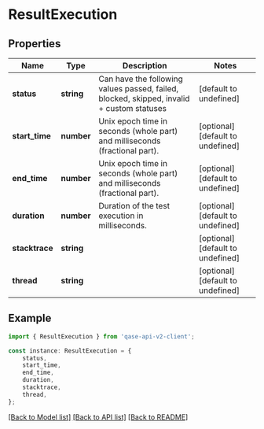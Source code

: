 # ResultExecution


## Properties

Name | Type | Description | Notes
------------ | ------------- | ------------- | -------------
**status** | **string** | Can have the following values passed, failed, blocked, skipped, invalid + custom statuses | [default to undefined]
**start_time** | **number** | Unix epoch time in seconds (whole part) and milliseconds (fractional part). | [optional] [default to undefined]
**end_time** | **number** | Unix epoch time in seconds (whole part) and milliseconds (fractional part). | [optional] [default to undefined]
**duration** | **number** | Duration of the test execution in milliseconds. | [optional] [default to undefined]
**stacktrace** | **string** |  | [optional] [default to undefined]
**thread** | **string** |  | [optional] [default to undefined]

## Example

```typescript
import { ResultExecution } from 'qase-api-v2-client';

const instance: ResultExecution = {
    status,
    start_time,
    end_time,
    duration,
    stacktrace,
    thread,
};
```

[[Back to Model list]](../README.md#documentation-for-models) [[Back to API list]](../README.md#documentation-for-api-endpoints) [[Back to README]](../README.md)
